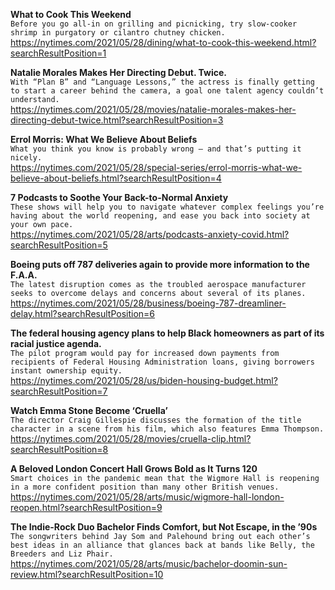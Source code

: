 **What to Cook This Weekend**\
`Before you go all-in on grilling and picnicking, try slow-cooker shrimp in purgatory or cilantro chutney chicken.`\
https://nytimes.com/2021/05/28/dining/what-to-cook-this-weekend.html?searchResultPosition=1

**Natalie Morales Makes Her Directing Debut. Twice.**\
`With “Plan B” and “Language Lessons,” the actress is finally getting to start a career behind the camera, a goal one talent agency couldn’t understand.`\
https://nytimes.com/2021/05/28/movies/natalie-morales-makes-her-directing-debut-twice.html?searchResultPosition=3

**Errol Morris: What We Believe About Beliefs**\
`What you think you know is probably wrong — and that’s putting it nicely.`\
https://nytimes.com/2021/05/28/special-series/errol-morris-what-we-believe-about-beliefs.html?searchResultPosition=4

**7 Podcasts to Soothe Your Back-to-Normal Anxiety**\
`These shows will help you to navigate whatever complex feelings you’re having about the world reopening, and ease you back into society at your own pace.`\
https://nytimes.com/2021/05/28/arts/podcasts-anxiety-covid.html?searchResultPosition=5

**Boeing puts off 787 deliveries again to provide more information to the F.A.A.**\
`The latest disruption comes as the troubled aerospace manufacturer seeks to overcome delays and concerns about several of its planes.`\
https://nytimes.com/2021/05/28/business/boeing-787-dreamliner-delay.html?searchResultPosition=6

**The federal housing agency plans to help Black homeowners as part of its racial justice agenda.**\
`The pilot program would pay for increased down payments from recipients of Federal Housing Administration loans, giving borrowers instant ownership equity.`\
https://nytimes.com/2021/05/28/us/biden-housing-budget.html?searchResultPosition=7

**Watch Emma Stone Become ‘Cruella’**\
`The director Craig Gillespie discusses the formation of the title character in a scene from his film, which also features Emma Thompson.`\
https://nytimes.com/2021/05/28/movies/cruella-clip.html?searchResultPosition=8

**A Beloved London Concert Hall Grows Bold as It Turns 120**\
`Smart choices in the pandemic mean that the Wigmore Hall is reopening in a more confident position than many other British venues.`\
https://nytimes.com/2021/05/28/arts/music/wigmore-hall-london-reopen.html?searchResultPosition=9

**The Indie-Rock Duo Bachelor Finds Comfort, but Not Escape, in the ’90s**\
`The songwriters behind Jay Som and Palehound bring out each other’s best ideas in an alliance that glances back at bands like Belly, the Breeders and Liz Phair.`\
https://nytimes.com/2021/05/28/arts/music/bachelor-doomin-sun-review.html?searchResultPosition=10

